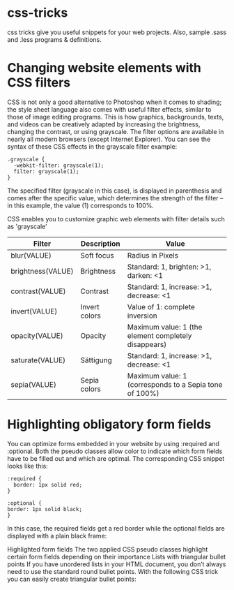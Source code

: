 # css-tricks
css tricks give you useful snippets for your web projects.  Also, sample .sass and .less programs &amp; definitions.

# Changing website elements with CSS filters
CSS is not only a good alternative to Photoshop when it comes to shading; the style sheet language also comes with useful filter effects, similar to those of image editing programs. This is how graphics, backgrounds, texts, and videos can be creatively adapted by increasing the brightness, changing the contrast, or using grayscale. The filter options are available in nearly all modern browsers (except Internet Explorer). You can see the syntax of these CSS effects in the grayscale filter example:

```
.grayscale {
  -webkit-filter: grayscale(1);
  filter: grayscale(1);
}
```

The specified filter (grayscale in this case), is displayed in parenthesis and comes after the specific value, which determines the strength of the filter – in this example, the value (1) corresponds to 100%.
<image>

CSS enables you to customize graphic web elements with filter details such as 'grayscale'

| Filter | Description | Value |
| ----- | --------------- | --------- |
blur(VALUE) | Soft focus | Radius in Pixels |
brightness(VALUE) | Brightness | Standard: 1, brighten: >1, darken: <1 |
contrast(VALUE) | Contrast | Standard: 1, increase: >1, decrease: <1 |
invert(VALUE) | Invert colors | Value of 1: complete inversion |
opacity(VALUE) | Opacity | Maximum value: 1 (the element completely disappears) |
saturate(VALUE) | Sättigung | Standard: 1, increase: >1, decrease: <1 |
sepia(VALUE) | Sepia colors | Maximum value: 1 (corresponds to a Sepia tone of 100%) |

# Highlighting obligatory form fields
You can optimize forms embedded in your website by using :required and :optional. Both the pseudo classes allow color to indicate which form fields have to be filled out and which are optimal. The corresponding CSS snippet looks like this:

```
:required {
  border: 1px solid red;
}

:optional {
border: 1px solid black;
}
```

In this case, the required fields get a red border while the optional fields are displayed with a plain black frame:

Highlighted form fields
The two applied CSS pseudo classes highlight certain form fields depending on their importance
Lists with triangular bullet points
If you have unordered lists in your HTML document, you don’t always need to use the standard round bullet points. With the following CSS trick you can easily create triangular bullet points:
